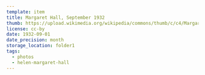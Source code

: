 ```yaml
---
template: item
title: Margaret Hall, September 1932
thumb: https://upload.wikimedia.org/wikipedia/commons/thumb/c/c4/Margaret%2C_Sept_1932_%28full%29.png/359px-Margaret%2C_Sept_1932_%28full%29.png
license: cc-by
date: 1932-09-01
date_precision: month
storage_location: folder1
tags:
  - photos
  - helen-margaret-hall
---
```

